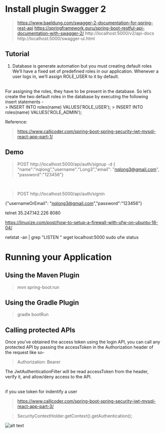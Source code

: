 # Install plugin Swagger 2
> https://www.baeldung.com/swagger-2-documentation-for-spring-rest-api
> https://springframework.guru/spring-boot-restful-api-documentation-with-swagger-2/
> http://localhost:5000/v2/api-docs
> http://localhost:5000/swagger-ui.html

## Tutorial
1. Database is generate automation but you must creating default roles </br>
We’ll have a fixed set of predefined roles in our application. Whenever a user logs in, we’ll assign ROLE_USER to it by default.
</br>
For assigning the roles, they have to be present in the database. So let’s create the two default roles in the database by executing the following insert statements -
</br>
> INSERT INTO roles(name) VALUES('ROLE_USER');
> INSERT INTO roles(name) VALUES('ROLE_ADMIN');

Reference: 
> https://www.callicoder.com/spring-boot-spring-security-jwt-mysql-react-app-part-1/

## Demo

> POST  http://localhost:5000/api/auth/signup -d 
{ "name":"nqlong","username":"Long3","email": "nqlong3@gmail.com", "password":"123456"}
</br>

> POST http://localhost:5000/api/auth/signin

{"usernameOrEmail": "nqlong3@gmail.com","password":"123456"}

 telnet 35.247.142.226 8080
 
 https://linuxize.com/post/how-to-setup-a-firewall-with-ufw-on-ubuntu-18-04/
 
 netstat -an | grep "LISTEN "
 wget localhost:5000
 sudo ufw status

 # Running your Application
 ## Using the Maven Plugin
 > mvn spring-boot:run
 ## Using the Gradle Plugin
 > gradle bootRun
 
 
## Calling protected APIs
Once you've obtained the access token using the login API, you can call any 
protected API by passing the accessToken in the Authorization header of the request like so-
 
 > Authorization: Bearer <accessToken>
 
 The JwtAuthenticationFilter will be read accessToken from the header, verify it, and allow/deny access to the API.
 
 </br>
 if you use token for indentify a user
 
 > https://www.callicoder.com/spring-boot-spring-security-jwt-mysql-react-app-part-3/
 
 > SecurityContextHolder.getContext().getAuthentication();
 
 ![alt text](https://github.com/adam-p/markdown-here/raw/master/data/images/parse-token.png "JWT")